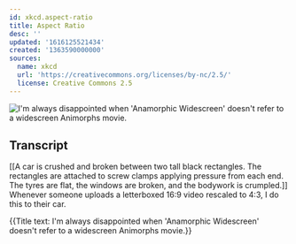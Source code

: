 ```yaml
---
id: xkcd.aspect-ratio
title: Aspect Ratio
desc: ''
updated: '1616125521434'
created: '1363590000000'
sources:
  name: xkcd
  url: 'https://creativecommons.org/licenses/by-nc/2.5/'
  license: Creative Commons 2.5
---
```

![I'm always disappointed when 'Anamorphic Widescreen' doesn't refer to a widescreen Animorphs movie.](https://imgs.xkcd.com/comics/aspect_ratio.png)

## Transcript
[[A car is crushed and broken between two tall black rectangles. The rectangles are attached to screw clamps applying pressure from each end. The tyres are flat, the windows are broken, and the bodywork is crumpled.]]
Whenever someone uploads a letterboxed 16:9 video rescaled to 4:3, I do this to their car.

{{Title text: I'm always disappointed when 'Anamorphic Widescreen' doesn't refer to a widescreen Animorphs movie.}}
